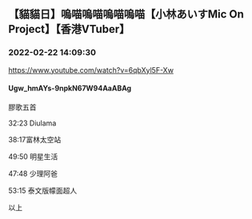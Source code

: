## 【貓貓日】嗚喵嗚喵嗚喵嗚喵【小林あいすMic On Project】【香港VTuber】
### 2022-02-22 14:09:30
https://www.youtube.com/watch?v=6qbXyl5F-Xw
#### Ugw_hmAYs-9npkN67W94AaABAg
膠歌五首

32:23 Diulama

38:17富林太空站

49:50 明星生活

47:48 少理阿爸

53:15 泰文版幪面超人

以上

